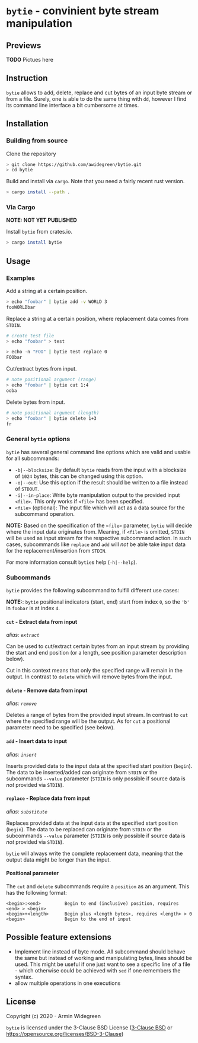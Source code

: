 # `bytie` - convinient byte stream manipulation

## Previews

**TODO** Pictues here

## Instruction

`bytie` allows to add, delete, replace and cut bytes of an input byte
stream or from a file. Surely, one is able to do the same thing with `dd`,
however I find its command line interface a bit cumbersome at times.

## Installation

### Building from source

Clone the repository

```sh
> git clone https://github.com/awidegreen/bytie.git
> cd bytie
```
Build and install via `cargo`. Note that you need a fairly recent rust version.

```sh
> cargo install --path .
```

### Via Cargo

**NOTE: NOT YET PUBLISHED**

Install `bytie` from crates.io.

```sh
> cargo install bytie
```
## Usage

### Examples

Add a string at a certain position.
```sh
> echo "foobar" | bytie add -v WORLD 3
fooWORLDbar
```

Replace a string at a certain position, where replacement data comes from `STDIN`.
```sh
# create test file
> echo "foobar" > test

> echo -n "FOO" | bytie test replace 0
FOObar
```

Cut/extract bytes from input.
```sh
# note positional argument (range)
> echo "foobar" | bytie cut 1:4
ooba
```

Delete bytes from input.
```sh
# note positional argument (length)
> echo "foobar" | bytie delete 1+3
fr
```
### General `bytie` options

`bytie` has several general command line options which are valid and usable for all
subcommands:
* `-b|--blocksize`: By default `bytie` reads from the input with a blocksize of
  `1024` bytes, this can be changed using this option.
* `-o|--out`: Use this option if the result should be written to a file
  instead of `STDOUT`.
* `-i|--in-place`: Write byte manipulation output to the provided input
  `<file>`. This only works if `<file>` has been specified.
* `<file>` (optional): The input file which will act as a data source for the
  subcommand operation.

**NOTE:** Based on the specification of the `<file>` parameter, `bytie` will
decide where the input data originates from. Meaning, if `<file>` is omitted,
`STDIN` will be used as input stream for the respective subcommand action. In
such cases, subcommands like `replace` and `add` will *not* be able take input
data for the replacement/insertion from `STDIN`.

For more information consult `bytie`s help (`-h|--help`).

### Subcommands

`bytie` provides the following subcommand to fulfill different use cases:

**NOTE:**: `bytie` positional indicators (start, end) start from index `0`, so
the `'b'` in `foobar` is at index `4`.

#### `cut` - Extract data from input
*alias: `extract`*

Can be used to cut/extract certain bytes from an input stream by providing the
start and end position (or a length, see position parameter description below).

Cut in this context means that only the specified range will remain in the
output. In contrast to `delete` which will remove bytes from the input.

#### `delete` - Remove data from input
*alias: `remove`*

Deletes a range of bytes from the provided input stream. In contrast to `cut`
where the specified range will be the output. As for `cut` a positional
parameter need to be specified (see below).

#### `add` - Insert data to input
*alias: `insert`*

Inserts provided data to the input data at the specified start position
(`begin`). The data to be inserted/added can originate from `STDIN` or the
subcommands `--value` parameter (`STDIN` is only possible if source data is
*not* provided via `STDIN`).

#### `replace` - Replace data from input
*alias: `substitute`*

Replaces provided data at the input data at the specified start position
(`begin`). The data to be replaced can originate from `STDIN` or the
subcommands `--value` parameter (`STDIN` is only possible if source data
is *not* provided via `STDIN`).

`bytie` will always write the complete replacement data, meaning that the output
data might be longer than the input.


#### Positional parameter

The `cut` and `delete` subcommands require a `position` as an argument. This has
the following format:

```
<begin>:<end>         Begin to end (inclusive) position, requires <end> > <begin>
<begin>+<length>      Begin plus <length bytes>, requires <length> > 0
<begin>               Begin to the end of input
```

## Possible feature extensions

* Implement line instead of byte mode. All subcommand should behave the same
but instead of working and manipulating bytes, lines should be used. This might
be useful if one just want to see a specific line of a file - which otherwise
could be achieved with `sed` if one remembers the syntax.
* allow multiple operations in one executions

## License

Copyright (c) 2020 - Armin Widegreen

`bytie` is licensed under the 3-Clause BSD License ([3-Clause BSD](LICENSE-BSD3) or
https://opensource.org/licenses/BSD-3-Clause)

